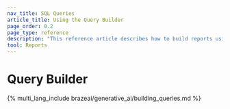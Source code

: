 ```yaml
---
nav_title: SQL Queries
article_title: Using the Query Builder
page_order: 0.2
page_type: reference
description: "This reference article describes how to build reports using Braze data from Snowflake in the Query Builder."
tool: Reports
---
```


# Query Builder

{% multi_lang_include brazeai/generative_ai/building_queries.md %}
